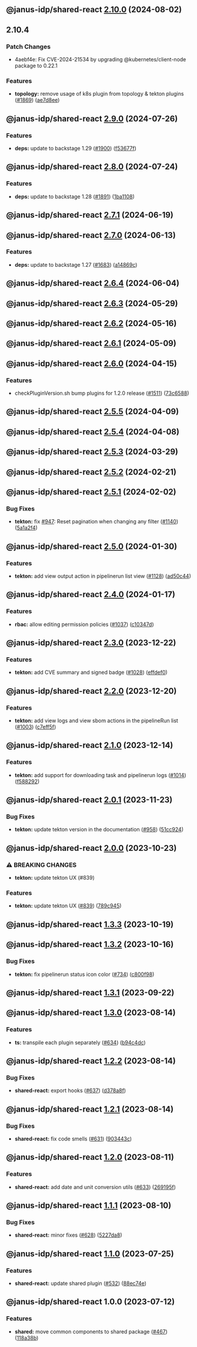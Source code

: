 ## @janus-idp/shared-react [2.10.0](https://github.com/janus-idp/backstage-plugins/compare/@janus-idp/shared-react@2.9.0...@janus-idp/shared-react@2.10.0) (2024-08-02)

## 2.10.4

### Patch Changes

- 4aebf4e: Fix CVE-2024-21534 by upgrading @kubernetes/client-node package to 0.22.1

### Features

- **topology:** remove usage of k8s plugin from topology & tekton plugins ([#1869](https://github.com/janus-idp/backstage-plugins/issues/1869)) ([ae7d8ee](https://github.com/janus-idp/backstage-plugins/commit/ae7d8ee7014c109a5f5265967590559fc778eec7))

## @janus-idp/shared-react [2.9.0](https://github.com/janus-idp/backstage-plugins/compare/@janus-idp/shared-react@2.8.0...@janus-idp/shared-react@2.9.0) (2024-07-26)

### Features

- **deps:** update to backstage 1.29 ([#1900](https://github.com/janus-idp/backstage-plugins/issues/1900)) ([f53677f](https://github.com/janus-idp/backstage-plugins/commit/f53677fb02d6df43a9de98c43a9f101a6db76802))

## @janus-idp/shared-react [2.8.0](https://github.com/janus-idp/backstage-plugins/compare/@janus-idp/shared-react@2.7.1...@janus-idp/shared-react@2.8.0) (2024-07-24)

### Features

- **deps:** update to backstage 1.28 ([#1891](https://github.com/janus-idp/backstage-plugins/issues/1891)) ([1ba1108](https://github.com/janus-idp/backstage-plugins/commit/1ba11088e0de60e90d138944267b83600dc446e5))

## @janus-idp/shared-react [2.7.1](https://github.com/janus-idp/backstage-plugins/compare/@janus-idp/shared-react@2.7.0...@janus-idp/shared-react@2.7.1) (2024-06-19)

## @janus-idp/shared-react [2.7.0](https://github.com/janus-idp/backstage-plugins/compare/@janus-idp/shared-react@2.6.4...@janus-idp/shared-react@2.7.0) (2024-06-13)

### Features

- **deps:** update to backstage 1.27 ([#1683](https://github.com/janus-idp/backstage-plugins/issues/1683)) ([a14869c](https://github.com/janus-idp/backstage-plugins/commit/a14869c3f4177049cb8d6552b36c3ffd17e7997d))

## @janus-idp/shared-react [2.6.4](https://github.com/janus-idp/backstage-plugins/compare/@janus-idp/shared-react@2.6.3...@janus-idp/shared-react@2.6.4) (2024-06-04)

## @janus-idp/shared-react [2.6.3](https://github.com/janus-idp/backstage-plugins/compare/@janus-idp/shared-react@2.6.2...@janus-idp/shared-react@2.6.3) (2024-05-29)

## @janus-idp/shared-react [2.6.2](https://github.com/janus-idp/backstage-plugins/compare/@janus-idp/shared-react@2.6.1...@janus-idp/shared-react@2.6.2) (2024-05-16)

## @janus-idp/shared-react [2.6.1](https://github.com/janus-idp/backstage-plugins/compare/@janus-idp/shared-react@2.6.0...@janus-idp/shared-react@2.6.1) (2024-05-09)

## @janus-idp/shared-react [2.6.0](https://github.com/janus-idp/backstage-plugins/compare/@janus-idp/shared-react@2.5.5...@janus-idp/shared-react@2.6.0) (2024-04-15)

### Features

- checkPluginVersion.sh bump plugins for 1.2.0 release ([#1511](https://github.com/janus-idp/backstage-plugins/issues/1511)) ([73c6588](https://github.com/janus-idp/backstage-plugins/commit/73c6588adb7e8c20907b06f2a8ef248cfd4332e4))

## @janus-idp/shared-react [2.5.5](https://github.com/janus-idp/backstage-plugins/compare/@janus-idp/shared-react@2.5.4...@janus-idp/shared-react@2.5.5) (2024-04-09)

## @janus-idp/shared-react [2.5.4](https://github.com/janus-idp/backstage-plugins/compare/@janus-idp/shared-react@2.5.3...@janus-idp/shared-react@2.5.4) (2024-04-08)

## @janus-idp/shared-react [2.5.3](https://github.com/janus-idp/backstage-plugins/compare/@janus-idp/shared-react@2.5.2...@janus-idp/shared-react@2.5.3) (2024-03-29)

## @janus-idp/shared-react [2.5.2](https://github.com/janus-idp/backstage-plugins/compare/@janus-idp/shared-react@2.5.1...@janus-idp/shared-react@2.5.2) (2024-02-21)

## @janus-idp/shared-react [2.5.1](https://github.com/janus-idp/backstage-plugins/compare/@janus-idp/shared-react@2.5.0...@janus-idp/shared-react@2.5.1) (2024-02-02)

### Bug Fixes

- **tekton:** fix [#947](https://github.com/janus-idp/backstage-plugins/issues/947): Reset pagination when changing any filter ([#1140](https://github.com/janus-idp/backstage-plugins/issues/1140)) ([5a1a2f4](https://github.com/janus-idp/backstage-plugins/commit/5a1a2f442e2c5957bd725e57066448e5b67d8807))

## @janus-idp/shared-react [2.5.0](https://github.com/janus-idp/backstage-plugins/compare/@janus-idp/shared-react@2.4.0...@janus-idp/shared-react@2.5.0) (2024-01-30)

### Features

- **tekton:** add view output action in pipelinerun list view ([#1128](https://github.com/janus-idp/backstage-plugins/issues/1128)) ([ad50c44](https://github.com/janus-idp/backstage-plugins/commit/ad50c44233332b0f1325cef5a41d82ba79c538fb))

## @janus-idp/shared-react [2.4.0](https://github.com/janus-idp/backstage-plugins/compare/@janus-idp/shared-react@2.3.0...@janus-idp/shared-react@2.4.0) (2024-01-17)

### Features

- **rbac:** allow editing permission policies ([#1037](https://github.com/janus-idp/backstage-plugins/issues/1037)) ([c10347d](https://github.com/janus-idp/backstage-plugins/commit/c10347d1ecaa13d6d786ab51a05c6046530e457c))

## @janus-idp/shared-react [2.3.0](https://github.com/janus-idp/backstage-plugins/compare/@janus-idp/shared-react@2.2.0...@janus-idp/shared-react@2.3.0) (2023-12-22)

### Features

- **tekton:** add CVE summary and signed badge ([#1028](https://github.com/janus-idp/backstage-plugins/issues/1028)) ([effdef0](https://github.com/janus-idp/backstage-plugins/commit/effdef085deaeea78a819d1bde960f83820ec705))

## @janus-idp/shared-react [2.2.0](https://github.com/janus-idp/backstage-plugins/compare/@janus-idp/shared-react@2.1.0...@janus-idp/shared-react@2.2.0) (2023-12-20)

### Features

- **tekton:** add view logs and view sbom actions in the pipelineRun list ([#1003](https://github.com/janus-idp/backstage-plugins/issues/1003)) ([c7eff5f](https://github.com/janus-idp/backstage-plugins/commit/c7eff5f33daef8eaba58df7e987b44f09c7a8ff9))

## @janus-idp/shared-react [2.1.0](https://github.com/janus-idp/backstage-plugins/compare/@janus-idp/shared-react@2.0.1...@janus-idp/shared-react@2.1.0) (2023-12-14)

### Features

- **tekton:** add support for downloading task and pipelinerun logs ([#1014](https://github.com/janus-idp/backstage-plugins/issues/1014)) ([f588292](https://github.com/janus-idp/backstage-plugins/commit/f5882921756a7aa6d5a74d8fdb6bfc52a7c0c209))

## @janus-idp/shared-react [2.0.1](https://github.com/janus-idp/backstage-plugins/compare/@janus-idp/shared-react@2.0.0...@janus-idp/shared-react@2.0.1) (2023-11-23)

### Bug Fixes

- **tekton:** update tekton version in the documentation ([#958](https://github.com/janus-idp/backstage-plugins/issues/958)) ([51cc924](https://github.com/janus-idp/backstage-plugins/commit/51cc924b1341d04aa75a1713713c8a6700b2c0a3))

## @janus-idp/shared-react [2.0.0](https://github.com/janus-idp/backstage-plugins/compare/@janus-idp/shared-react@1.3.3...@janus-idp/shared-react@2.0.0) (2023-10-23)

### ⚠ BREAKING CHANGES

- **tekton:** update tekton UX (#839)

### Features

- **tekton:** update tekton UX ([#839](https://github.com/janus-idp/backstage-plugins/issues/839)) ([789c945](https://github.com/janus-idp/backstage-plugins/commit/789c945580b8f82349a5c62b98c77d5dbf4781f1))

## @janus-idp/shared-react [1.3.3](https://github.com/janus-idp/backstage-plugins/compare/@janus-idp/shared-react@1.3.2...@janus-idp/shared-react@1.3.3) (2023-10-19)

## @janus-idp/shared-react [1.3.2](https://github.com/janus-idp/backstage-plugins/compare/@janus-idp/shared-react@1.3.1...@janus-idp/shared-react@1.3.2) (2023-10-16)

### Bug Fixes

- **tekton:** fix pipelinerun status icon color ([#734](https://github.com/janus-idp/backstage-plugins/issues/734)) ([c800f98](https://github.com/janus-idp/backstage-plugins/commit/c800f987afc9a96bec93c13295d8fdb0c5964a93))

## @janus-idp/shared-react [1.3.1](https://github.com/janus-idp/backstage-plugins/compare/@janus-idp/shared-react@1.3.0...@janus-idp/shared-react@1.3.1) (2023-09-22)

## @janus-idp/shared-react [1.3.0](https://github.com/janus-idp/backstage-plugins/compare/@janus-idp/shared-react@1.2.2...@janus-idp/shared-react@1.3.0) (2023-08-14)

### Features

- **ts:** transpile each plugin separately ([#634](https://github.com/janus-idp/backstage-plugins/issues/634)) ([b94c4dc](https://github.com/janus-idp/backstage-plugins/commit/b94c4dc50ada328e5ce1bed5fb7c76f64607e1ee))

## @janus-idp/shared-react [1.2.2](https://github.com/janus-idp/backstage-plugins/compare/@janus-idp/shared-react@1.2.1...@janus-idp/shared-react@1.2.2) (2023-08-14)

### Bug Fixes

- **shared-react:** export hooks ([#637](https://github.com/janus-idp/backstage-plugins/issues/637)) ([d378a8f](https://github.com/janus-idp/backstage-plugins/commit/d378a8f79a9a5ad25c12aad51d5849d6bc3b4bec))

## @janus-idp/shared-react [1.2.1](https://github.com/janus-idp/backstage-plugins/compare/@janus-idp/shared-react@1.2.0...@janus-idp/shared-react@1.2.1) (2023-08-14)

### Bug Fixes

- **shared-react:** fix code smells ([#631](https://github.com/janus-idp/backstage-plugins/issues/631)) ([903443c](https://github.com/janus-idp/backstage-plugins/commit/903443c20f41a245a1a370818df60a4d255e6b0f))

## @janus-idp/shared-react [1.2.0](https://github.com/janus-idp/backstage-plugins/compare/@janus-idp/shared-react@1.1.1...@janus-idp/shared-react@1.2.0) (2023-08-11)

### Features

- **shared-react:** add date and unit conversion utils ([#633](https://github.com/janus-idp/backstage-plugins/issues/633)) ([269195f](https://github.com/janus-idp/backstage-plugins/commit/269195f18d6230b7bde114bb4e45d2e8421be378))

## @janus-idp/shared-react [1.1.1](https://github.com/janus-idp/backstage-plugins/compare/@janus-idp/shared-react@1.1.0...@janus-idp/shared-react@1.1.1) (2023-08-10)

### Bug Fixes

- **shared-react:** minor fixes ([#628](https://github.com/janus-idp/backstage-plugins/issues/628)) ([5227da8](https://github.com/janus-idp/backstage-plugins/commit/5227da82f9a3569c6d5e75e1ee09e2b44eab68fd))

## @janus-idp/shared-react [1.1.0](https://github.com/janus-idp/backstage-plugins/compare/@janus-idp/shared-react@1.0.0...@janus-idp/shared-react@1.1.0) (2023-07-25)

### Features

- **shared-react:** update shared plugin ([#532](https://github.com/janus-idp/backstage-plugins/issues/532)) ([88ec74e](https://github.com/janus-idp/backstage-plugins/commit/88ec74e704c185785329d12f129bd8e1590ac1c8))

## @janus-idp/shared-react 1.0.0 (2023-07-12)

### Features

- **shared:** move common components to shared package ([#467](https://github.com/janus-idp/backstage-plugins/issues/467)) ([118a38b](https://github.com/janus-idp/backstage-plugins/commit/118a38b39aef20e7d6912950d6700ba202d81159))
